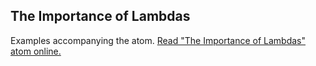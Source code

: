 ## The Importance of Lambdas

Examples accompanying the atom.
[Read "The Importance of Lambdas" atom online.](https://stepik.org/lesson/107889/step/1)

